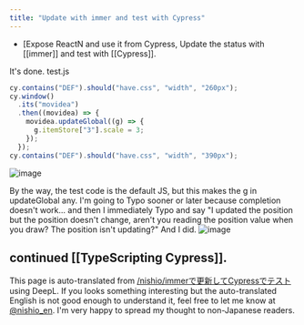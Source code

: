 ```yaml
---
title: "Update with immer and test with Cypress"
---
```


- [Expose ReactN and use it from Cypress,
Update the status with [[immer]] and test with [[Cypress]].

It's done.
test.js

```javascript
cy.contains("DEF").should("have.css", "width", "260px");
cy.window()
  .its("movidea")
  .then((movidea) => {
    movidea.updateGlobal((g) => {
      g.itemStore["3"].scale = 3;
    });
  });
cy.contains("DEF").should("have.css", "width", "390px");
```

![image](https://gyazo.com/52722b57be6389fc6ebef2b0825a6cd0/thumb/1000)

By the way, the test code is the default JS, but this makes the g in updateGlobal any.
I'm going to Typo sooner or later because completion doesn't work... and then I immediately Typo and say "I updated the position but the position doesn't change, aren't you reading the position value when you draw? The position isn't updating?" And I did.
![image](https://gyazo.com/aa50d968a68da1936e93ddd738262053/thumb/1000)

continued [[TypeScripting Cypress]].
---
This page is auto-translated from [/nishio/immerで更新してCypressでテスト](https://scrapbox.io/nishio/immerで更新してCypressでテスト) using DeepL. If you looks something interesting but the auto-translated English is not good enough to understand it, feel free to let me know at [@nishio_en](https://twitter.com/nishio_en). I'm very happy to spread my thought to non-Japanese readers.